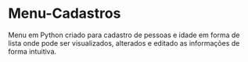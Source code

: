 # Menu-Cadastros
 Menu em Python criado para cadastro de pessoas e idade em forma de lista onde pode ser visualizados, alterados e editado as informações de forma intuitiva.
